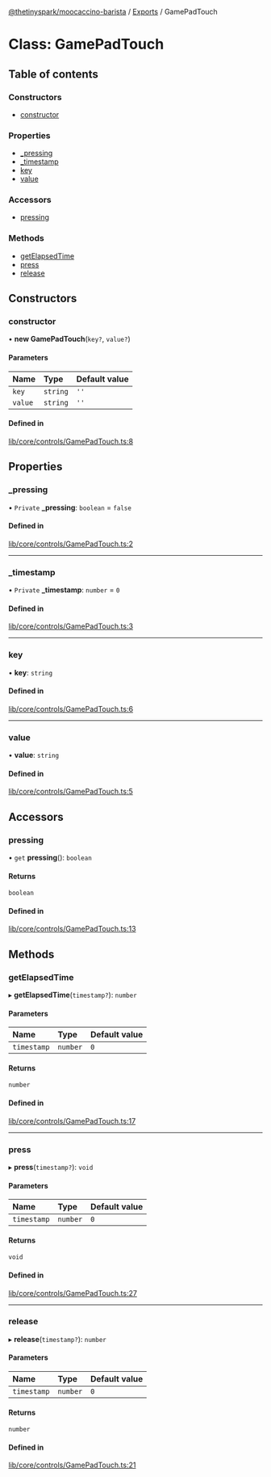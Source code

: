 [@thetinyspark/moocaccino-barista](../README.md) / [Exports](../modules.md) / GamePadTouch

# Class: GamePadTouch

## Table of contents

### Constructors

- [constructor](GamePadTouch.md#constructor)

### Properties

- [\_pressing](GamePadTouch.md#_pressing)
- [\_timestamp](GamePadTouch.md#_timestamp)
- [key](GamePadTouch.md#key)
- [value](GamePadTouch.md#value)

### Accessors

- [pressing](GamePadTouch.md#pressing)

### Methods

- [getElapsedTime](GamePadTouch.md#getelapsedtime)
- [press](GamePadTouch.md#press)
- [release](GamePadTouch.md#release)

## Constructors

### constructor

• **new GamePadTouch**(`key?`, `value?`)

#### Parameters

| Name | Type | Default value |
| :------ | :------ | :------ |
| `key` | `string` | `''` |
| `value` | `string` | `''` |

#### Defined in

[lib/core/controls/GamePadTouch.ts:8](https://github.com/thetinyspark/barista/blob/f0ed0f6e/lib/core/controls/GamePadTouch.ts#L8)

## Properties

### \_pressing

• `Private` **\_pressing**: `boolean` = `false`

#### Defined in

[lib/core/controls/GamePadTouch.ts:2](https://github.com/thetinyspark/barista/blob/f0ed0f6e/lib/core/controls/GamePadTouch.ts#L2)

___

### \_timestamp

• `Private` **\_timestamp**: `number` = `0`

#### Defined in

[lib/core/controls/GamePadTouch.ts:3](https://github.com/thetinyspark/barista/blob/f0ed0f6e/lib/core/controls/GamePadTouch.ts#L3)

___

### key

• **key**: `string`

#### Defined in

[lib/core/controls/GamePadTouch.ts:6](https://github.com/thetinyspark/barista/blob/f0ed0f6e/lib/core/controls/GamePadTouch.ts#L6)

___

### value

• **value**: `string`

#### Defined in

[lib/core/controls/GamePadTouch.ts:5](https://github.com/thetinyspark/barista/blob/f0ed0f6e/lib/core/controls/GamePadTouch.ts#L5)

## Accessors

### pressing

• `get` **pressing**(): `boolean`

#### Returns

`boolean`

#### Defined in

[lib/core/controls/GamePadTouch.ts:13](https://github.com/thetinyspark/barista/blob/f0ed0f6e/lib/core/controls/GamePadTouch.ts#L13)

## Methods

### getElapsedTime

▸ **getElapsedTime**(`timestamp?`): `number`

#### Parameters

| Name | Type | Default value |
| :------ | :------ | :------ |
| `timestamp` | `number` | `0` |

#### Returns

`number`

#### Defined in

[lib/core/controls/GamePadTouch.ts:17](https://github.com/thetinyspark/barista/blob/f0ed0f6e/lib/core/controls/GamePadTouch.ts#L17)

___

### press

▸ **press**(`timestamp?`): `void`

#### Parameters

| Name | Type | Default value |
| :------ | :------ | :------ |
| `timestamp` | `number` | `0` |

#### Returns

`void`

#### Defined in

[lib/core/controls/GamePadTouch.ts:27](https://github.com/thetinyspark/barista/blob/f0ed0f6e/lib/core/controls/GamePadTouch.ts#L27)

___

### release

▸ **release**(`timestamp?`): `number`

#### Parameters

| Name | Type | Default value |
| :------ | :------ | :------ |
| `timestamp` | `number` | `0` |

#### Returns

`number`

#### Defined in

[lib/core/controls/GamePadTouch.ts:21](https://github.com/thetinyspark/barista/blob/f0ed0f6e/lib/core/controls/GamePadTouch.ts#L21)
